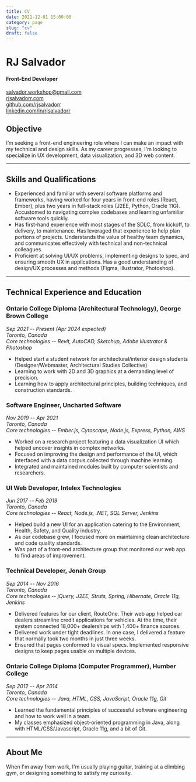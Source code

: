 ```yaml
---
title: CV
date: 2021-12-01 15:00:00
category: page
slug: "cv"
draft: false
---
```


# RJ Salvador

#### Front-End Developer

[salvador.workshop@gmail.com](mailto:salvador.workshop@gmail.com)  
[rjsalvadorr.com](https://rjsalvadorr.com)  
[github.com/rjsalvadorr](https://github.com/rjsalvadorr)  
[linkedin.com/in/rjsalvadorr](https://www.linkedin.com/in/rjsalvadorr)

## Objective

I’m seeking a front-end engineering role where I can make an impact with my technical and design skills. As my career progresses, I'm looking to specialize in UX development, data visualization, and 3D web content.

---

## Skills and Qualifications

- Experienced and familiar with several software platforms and frameworks, having worked for four years in front-end roles (React, Ember), plus two years in full-stack roles (J2EE, Python, Oracle 11G). Accustomed to navigating complex codebases and learning unfamiliar software tools quickly.
- Has first-hand experience with most stages of the SDLC, from kickoff, to delivery, to maintenance. Has leveraged that experience to help plan portions of projects. Understands the value of healthy team dynamics, and communicates effectively with technical and non-technical colleagues.
- Proficient at solving UI/UX problems, implementing designs to spec, and ensuring smooth UX in applications. Has a good understanding of design/UX processes and methods (Figma, Illustrator, Photoshop).

---

## Technical Experience and Education

### Ontario College Diploma (Architectural Technology), George Brown College

_Sep 2021 -- Present (Apr 2024 expected)  
Toronto, Canada  
Core technologies -- Revit, AutoCAD, Sketchup, Adobe Illustrator & Photoshop_

- Helped start a student network for architectural/interior design students (Designer/Webmaster, Architectural Studies Collective)
- Learning to work with 2D and 3D graphics at a demanding level of precision.
- Learning how to apply architectural principles, building techniques, and construction standards.

### Software Engineer, Uncharted Software

_Nov 2019 -- Apr 2021  
Toronto, Canada  
Core technologies -- Ember.js, Cytoscape, Node.js, Express, Python, AWS_
 
- Worked on a research project featuring a data visualization UI which helped uncover insights in complex networks.
- Focused on improving the design and performance of the UI, which interfaced with a data corpus collected through machine learning.
- Integrated and maintained modules built by computer scientists and researchers.

### UI Web Developer, Intelex Technologies

_Jun 2017 -- Feb 2019  
Toronto, Canada  
Core technologies -- React, Node.js, .NET, SQL Server, Jenkins_ 

- Helped build a new UI for an application catering to the Environment, Health, Safety, and Quality industry.
- As our codebase grew, I focused more on maintaining clean architecture and code quality standards.
- Was part of a front-end architecture group that monitored our web app to find areas of improvement.

### Technical Developer, Jonah Group

_Sep 2014 -- Nov 2016  
Toronto, Canada  
Core technologies -- jQuery, J2EE, Struts, Spring, Hibernate, Oracle 11g, Jenkins_

- Delivered features for our client, RouteOne. Their web app helped car dealers streamline credit applications for vehicles. At the time, their system connected 18,000+ dealerships with 1,400+ finance sources.
- Delivered work under tight deadlines. In one case, I delivered a feature that normally took two months in just three weeks.
- Ensured that pages conformed to visual specs. Implemented responsive designs to keep pages usable on multiple devices.

### Ontario College Diploma (Computer Programmer), Humber College

_Sep 2012 -- Apr 2014  
Toronto, Canada  
Core technologies -- Java, HTML, CSS, JavaScript, Oracle 11g, Git_

- Learned the fundamental principles of successful software engineering and how to work well in a team.
- My classes emphasized object-oriented programming in Java, along with HTML/CSS/Javascript, Oracle 11g, and a bit of Git.

---

## About Me

When I'm away from work, I'm usually playing guitar, training at a climbing gym, or designing something to satisfy my curiosity.
